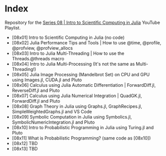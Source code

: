 # Index

Repository for the [Series 08 | Intro to Scientific Computing in Julia](https://www.youtube.com/watch?v=_iQr9lNCTpY&list=PLhQ2JMBcfAsjQzwp2j97uZjNOMi7Ed4CG) YouTube Playlist.

* [08x01] Intro to Scientific Computing in Julia (no code)
* [08x02] Julia Performance Tips and Tools | How to use @time, @profile, @profview, @profview_allocs
* [08x03] Intro to Julia Multi-Threading | How to use the Threads.@threads macro
* [08x04] Intro to Julia Multi-Processing (It's not the same as Multi-Threading!)
* [08x05] Julia Image Processing (Mandelbrot Set) on CPU and GPU using Images.jl, CUDA.jl and Pluto
* [08x06] Calculus using Julia Automatic Differentiation | ForwardDiff.jl, ReverseDiff.jl and Pluto
* [08x07] Calculus using Julia Numerical Integration | QuadGK.jl, ForwardDiff.jl and Pluto
* [08x08] Graph Theory in Julia using Graphs.jl, GraphRecipes.jl, SimpleWeightedGraphs.jl and VS Code
* [08x09] Symbolic Computation in Julia using Symbolics.jl, SymbolicNumericIntegration.jl and Pluto
* [08x10] Intro to Probabilistic Programming in Julia using Turing.jl and Pluto
* [08x11] What is Probabilistic Programming? (same code as [08x10])
* [08x12] TBD
* [08x13] TBD
